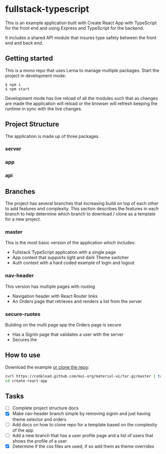 # fullstack-typescript

This is an example application built with Create React App with TypeScript for the front end and using Express and TypeScript for the backend.

It includes a shared API module that insures type safety between the front end and back end.

## Getting started

This is a mono repo that uses Lerna to manage multiple packages.   Start the project in development mode:

```
$ npm i
$ npm start
```

Development mode has live reload of all the modules such that as changes are made the application will reload or the browser will refresh keeping the runtime in sync with the live changes.

## Project Structure

The application is made up of three packages.

### server

### app

### api

## Branches

The project has several branches that increasing build on top of each other to add features and complexity.  This section describes the features in each branch to help determine which branch to download / clone as a template for a new project.

### master

This is the most basic version of the application which includes:

* Fullstack TypeScript application with a single page
* App context that supports light and dark Theme switcher
* Auth context with a hard coded example of login and logout

### nav-header

This version has multiple pages with routing

* Navigation header with React Router links
* An Orders page that retrieves and renders a list from the server

### secure-ruotes

Building on the multi page app the Orders page is secure

* Has a SignIn page that validates a user with the server
* Secures the 

## How to use

Download the example [or clone the repo](https://github.com/mui-org/material-ui):

```sh
curl https://codeload.github.com/mui-org/material-ui/tar.gz/master | tar -xz --strip=2 material-ui-master/examples/create-react-app
cd create-react-app
```

## Tasks

- [ ] Complete project structure docs
- [x] Make nav-header branch simple by removing signin and just having theme selector and orders 
- [ ] Add docs on how to clone repo for a template based on the complexity of the app
- [ ] Add a new branch that has a user profile page and a list of users that shows the profile of a user
- [x] Determine if the css files are used, if so add them as theme overrides

